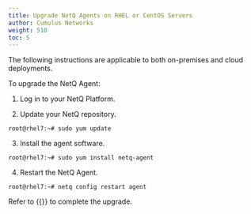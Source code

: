 ```yaml
---
title: Upgrade NetQ Agents on RHEL or CentOS Servers
author: Cumulus Networks
weight: 510
toc: 5
---
```

The following instructions are applicable to both on-premises and cloud deployments.

To upgrade the NetQ Agent:

1. Log in to your NetQ Platform.

2. Update your NetQ repository.

```
root@rhel7:~# sudo yum update
```

3. Install the agent software.

```
root@rhel7:~# sudo yum install netq-agent
```

4. Restart the NetQ Agent.

```
root@rhel7:~# netq config restart agent
```

Refer to {{<link title="Install and Configure the NetQ Agent on RHEL and CentOS Servers">}} to complete the upgrade.
